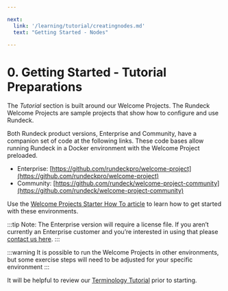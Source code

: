 ```yaml
---

next:
  link: '/learning/tutorial/creatingnodes.md'
  text: "Getting Started - Nodes"

---
```




# 0. Getting Started - Tutorial Preparations

The _Tutorial_ section is built around our Welcome Projects. The Rundeck Welcome Projects are sample projects that show how to configure and use Rundeck.

Both Rundeck product versions, Enterprise and Community, have a companion set of code at the following links. These code bases allow running Rundeck in a Docker environment with the Welcome Project preloaded.

- Enterprise: [https://github.com/rundeckpro/welcome-project](https://github.com/rundeckpro/welcome-project)
- Community: [https://github.com/rundeck/welcome-project-community](https://github.com/rundeck/welcome-project-community)

Use the [Welcome Projects Starter How To article](/learning/howto/welcome-project-starter.md) to learn how to get started with these environments.

:::tip
Note: The Enterprise version will require a license file. If you aren’t currently an Enterprise customer and you’re interested in using that please [contact us here](https://www.rundeck.com/see-demo).
:::

:::warning
It is possible to run the Welcome Projects in other environments, but some exercise steps will need to be adjusted for your specific environment
:::

It will be helpful to review our [Terminology Tutorial](/learning/tutorial/terminology.md) prior to starting.

